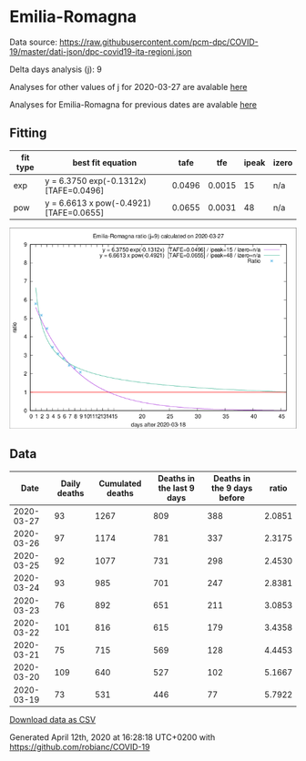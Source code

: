 # Emilia-Romagna

Data source: https://raw.githubusercontent.com/pcm-dpc/COVID-19/master/dati-json/dpc-covid19-ita-regioni.json

Delta days analysis (j): 9

Analyses for other values of j for 2020-03-27 are avalable [here](../README.md)

Analyses for Emilia-Romagna for previous dates are avalable [here](../../README.md)

## Fitting 
|fit type|best fit equation|tafe|tfe|ipeak|izero|
|-------|-----|--------|------|---|---|
|exp|y = 6.3750 exp(-0.1312x)  [TAFE=0.0496]|0.0496|0.0015|15|n/a|
|pow|y = 6.6613 x pow(-0.4921)  [TAFE=0.0655]|0.0655|0.0031|48|n/a|

![Plot](COVID-19_emilia-romagna_j9_2020-03-27.png)

## Data
|Date|Daily deaths|Cumulated deaths|Deaths in the last 9 days|Deaths in the 9 days before|ratio|
|----|----------|-----------|-------|--------------------|-----|
|2020-03-27|93|1267|809|388|2.0851|
|2020-03-26|97|1174|781|337|2.3175|
|2020-03-25|92|1077|731|298|2.4530|
|2020-03-24|93|985|701|247|2.8381|
|2020-03-23|76|892|651|211|3.0853|
|2020-03-22|101|816|615|179|3.4358|
|2020-03-21|75|715|569|128|4.4453|
|2020-03-20|109|640|527|102|5.1667|
|2020-03-19|73|531|446|77|5.7922|

[Download data as CSV](COVID-19_emilia-romagna_j9_2020-03-27.csv)

Generated April 12th, 2020 at 16:28:18 UTC+0200 with https://github.com/robianc/COVID-19
